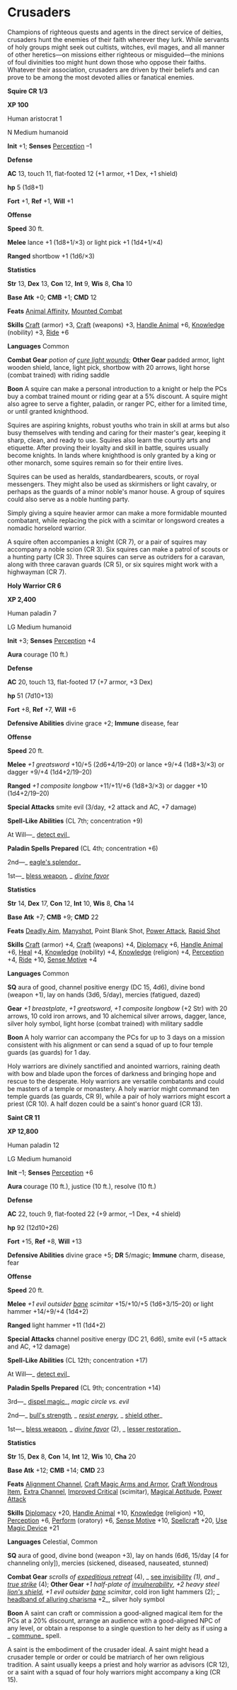 # Crusaders

Champions of righteous quests and agents in the direct service of deities, crusaders hunt the enemies of their faith wherever they lurk. While servants of holy groups might seek out cultists, witches, evil mages, and all manner of other heretics—on missions either righteous or misguided—the minions of foul divinities too might hunt down those who oppose their faiths. Whatever their association, crusaders are driven by their beliefs and can prove to be among the most devoted allies or fanatical enemies.

**Squire CR 1/3**

**XP 100**

Human aristocrat 1

N Medium humanoid

**Init** +1; **Senses** [Perception](../../skills/perception.md#_perception) –1

**Defense**

**AC** 13, touch 11, flat-footed 12 (+1 armor, +1 Dex, +1 shield)

**hp** 5 (1d8+1)

**Fort** +1, **Ref** +1, **Will** +1

**Offense**

**Speed** 30 ft.

**Melee** lance +1 (1d8+1/×3) or light pick +1 (1d4+1/×4)

**Ranged** shortbow +1 (1d6/×3)

**Statistics**

**Str** 13, **Dex** 13, **Con** 12, **Int** 9, **Wis** 8, **Cha** 10

**Base Atk** +0; **CMB** +1; **CMD** 12

**Feats** [Animal Affinity](../../feats.md#_animal-affinity), [Mounted Combat](../../feats.md#_mounted-combat)

**Skills** [Craft](../../skills/craft.md#_craft) (armor) +3, [Craft](../../skills/craft.md#_craft) (weapons) +3, [Handle Animal](../../skills/handleAnimal.md#_handle-animal) +6, [Knowledge](../../skills/knowledge.md#_knowledge) (nobility) +3, [Ride](../../skills/ride.md#_ride) +6

**Languages** Common

**Combat Gear** _potion of [cure light wounds](../../spells/cureLightWounds.md#_cure-light-wounds)_; **Other Gear** padded armor, light wooden shield, lance, light pick, shortbow with 20 arrows, light horse (combat trained) with riding saddle

**Boon** A squire can make a personal introduction to a knight or help the PCs buy a combat trained mount or riding gear at a 5% discount. A squire might also agree to serve a fighter, paladin, or ranger PC, either for a limited time, or until granted knighthood.

Squires are aspiring knights, robust youths who train in skill at arms but also busy themselves with tending and caring for their master's gear, keeping it sharp, clean, and ready to use. Squires also learn the courtly arts and etiquette. After proving their loyalty and skill in battle, squires usually become knights. In lands where knighthood is only granted by a king or other monarch, some squires remain so for their entire lives.

Squires can be used as heralds, standardbearers, scouts, or royal messengers. They might also be used as skirmishers or light cavalry, or perhaps as the guards of a minor noble's manor house. A group of squires could also serve as a noble hunting party.

Simply giving a squire heavier armor can make a more formidable mounted combatant, while replacing the pick with a scimitar or longsword creates a nomadic horselord warrior.

A squire often accompanies a knight (CR 7), or a pair of squires may accompany a noble scion (CR 3). Six squires can make a patrol of scouts or a hunting party (CR 3). Three squires can serve as outriders for a caravan, along with three caravan guards (CR 5), or six squires might work with a highwayman (CR 7).

**Holy Warrior CR 6**

**XP 2,400**

Human paladin 7

LG Medium humanoid

**Init** +3; **Senses** [Perception](../../skills/perception.md#_perception) +4

**Aura** courage (10 ft.)

**Defense**

**AC** 20, touch 13, flat-footed 17 (+7 armor, +3 Dex)

**hp** 51 (7d10+13)

**Fort** +8, **Ref** +7, **Will** +6

**Defensive Abilities** divine grace +2; **Immune** disease, fear

**Offense**

**Speed** 20 ft.

**Melee** _+1 greatsword_ +10/+5 (2d6+4/19–20) or lance +9/+4 (1d8+3/×3) or dagger +9/+4 (1d4+2/19–20)

**Ranged** _+1 composite longbow_ +11/+11/+6 (1d8+3/×3) or dagger +10 (1d4+2/19–20)

**Special Attacks** smite evil (3/day, +2 attack and AC, +7 damage)

**Spell-Like Abilities** (CL 7th; concentration +9)

At Will—_ [detect evil](../../spells/detectEvil.md#_detect-evil)_

**Paladin Spells Prepared** (CL 4th; concentration +6)

2nd—_ [eagle's splendor](../../spells/eagleSSplendor.md#_eagle-s-splendor)_

1st—_ [bless weapon](../../spells/blessWeapon.md#_bless-weapon)_, _ [divine favor](../../spells/divineFavor.md#_divine-favor)_

**Statistics**

**Str** 14, **Dex** 17, **Con** 12, **Int** 10, **Wis** 8, **Cha** 14

**Base Atk** +7; **CMB** +9; **CMD** 22

**Feats** [Deadly Aim](../../feats.md#_deadly-aim), [Manyshot](../../feats.md#_manyshot), Point Blank Shot, [Power Attack](../../feats.md#_power-attack), [Rapid Shot](../../feats.md#_rapid-shot)

**Skills** [Craft](../../skills/craft.md#_craft) (armor) +4, [Craft](../../skills/craft.md#_craft) (weapons) +4, [Diplomacy](../../skills/diplomacy.md#_diplomacy) +6, [Handle Animal](../../skills/handleAnimal.md#_handle-animal) +6, [Heal](../../skills/heal.md#_heal) +4, [Knowledge](../../skills/knowledge.md#_knowledge) (nobility) +4, [Knowledge](../../skills/knowledge.md#_knowledge) (religion) +4, [Perception](../../skills/perception.md#_perception) +4, [Ride](../../skills/ride.md#_ride) +10, [Sense Motive](../../skills/senseMotive.md#_sense-motive) +4

**Languages** Common

**SQ** aura of good, channel positive energy (DC 15, 4d6), divine bond (weapon +1), lay on hands (3d6, 5/day), mercies (fatigued, dazed)

**Gear** _+1 breastplate_, _+1 greatsword_, _+1 composite longbow_ (+2 Str) with 20 arrows, 10 cold iron arrows, and 10 alchemical silver arrows, dagger, lance, silver holy symbol, light horse (combat trained) with military saddle

**Boon** A holy warrior can accompany the PCs for up to 3 days on a mission consistent with his alignment or can send a squad of up to four temple guards (as guards) for 1 day.

Holy warriors are divinely sanctified and anointed warriors, raining death with bow and blade upon the forces of darkness and bringing hope and rescue to the desperate. Holy warriors are versatile combatants and could be masters of a temple or monastery. A holy warrior might command ten temple guards (as guards, CR 9), while a pair of holy warriors might escort a priest (CR 10). A half dozen could be a saint's honor guard (CR 13).

**Saint CR 11**

**XP 12,800**

Human paladin 12

LG Medium humanoid

**Init** –1; **Senses** [Perception](../../skills/perception.md#_perception) +6

**Aura** courage (10 ft.), justice (10 ft.), resolve (10 ft.)

**Defense**

**AC** 22, touch 9, flat-footed 22 (+9 armor, –1 Dex, +4 shield)

**hp** 92 (12d10+26)

**Fort** +15, **Ref** +8, **Will** +13

**Defensive Abilities** divine grace +5; **DR** 5/magic; **Immune** charm, disease, fear

**Offense**

**Speed** 20 ft.

**Melee** _+1 evil outsider [bane](../../magicItems/weapons.md#_weapons-bane) scimitar_ +15/+10/+5 (1d6+3/15–20) or light hammer +14/+9/+4 (1d4+2)

**Ranged** light hammer +11 (1d4+2)

**Special Attacks** channel positive energy (DC 21, 6d6), smite evil (+5 attack and AC, +12 damage)

**Spell-Like Abilities** (CL 12th; concentration +17)

At Will—_ [detect evil](../../spells/detectEvil.md#_detect-evil)_

**Paladin Spells Prepared** (CL 9th; concentration +14)

3rd—_ [dispel magic](../../spells/dispelMagic.md#_dispel-magic)_, _magic circle vs. evil_

2nd—_ [bull's strength](../../spells/bullSStrength.md#_bull-s-strength)_, _ [resist energy](../../spells/resistEnergy.md#_resist-energy)_, _ [shield other](../../spells/shieldOther.md#_shield-other)_

1st—_ [bless weapon](../../spells/blessWeapon.md#_bless-weapon)_, _ [divine favor](../../spells/divineFavor.md#_divine-favor)_ (2), _ [lesser restoration](../../spells/restoration.md#_restoration-lesser)_

**Statistics**

**Str** 15, **Dex** 8, **Con** 14, **Int** 12, **Wis** 10, **Cha** 20

**Base Atk** +12; **CMB** +14; **CMD** 23

**Feats** [Alignment Channel](../../feats.md#_alignment-channel), [Craft Magic Arms and Armor](../../feats.md#_craft-magic-arms-and-armor), [Craft Wondrous Item](../../feats.md#_craft-wondrous-item), [Extra Channel](../../feats.md#_extra-channel), [Improved Critical](../../feats.md#_improved-critical) (scimitar), [Magical Aptitude](../../feats.md#_magical-aptitude), [Power Attack](../../feats.md#_power-attack)

**Skills** [Diplomacy](../../skills/diplomacy.md#_diplomacy) +20, [Handle Animal](../../skills/handleAnimal.md#_handle-animal) +10, [Knowledge](../../skills/knowledge.md#_knowledge) (religion) +10, [Perception](../../skills/perception.md#_perception) +6, [Perform](../../skills/perform.md#_perform) (oratory) +6, [Sense Motive](../../skills/senseMotive.md#_sense-motive) +10, [Spellcraft](../../skills/spellcraft.md#_spellcraft) +20, [Use Magic Device](../../skills/useMagicDevice.md#_use-magic-device) +21

**Languages** Celestial, Common

**SQ** aura of good, divine bond (weapon +3), lay on hands (6d6, 15/day [4 for channeling only]), mercies (sickened, diseased, nauseated, stunned)

**Combat Gear** _scrolls of [expeditious retreat](../../spells/expeditiousRetreat.md#_expeditious-retreat)_ (4), _ [see invisibility](../../spells/seeInvisibility.md#_see-invisibility) _(1), and _ [true strike](../../spells/trueStrike.md#_true-strike)_ (4); **Other Gear** _+1 half-plate of [invulnerability](../../magicItems/armor.md#_armor-invulnerability)_, _+2 heavy steel [lion's shield](../../magicItems/armor.md#_lion-s-shield)_, _+1 evil outsider [bane](../../magicItems/weapons.md#_weapons-bane) scimitar_, cold iron light hammers (2); _ [headband of alluring charisma](../../magicItems/wondrousItems.md#_headband-of-alluring-charisma) +2_, silver holy symbol

**Boon** A saint can craft or commission a good-aligned magical item for the PCs at a 20% discount, arrange an audience with a good-aligned NPC of any level, or obtain a response to a single question to her deity as if using a _ [commune](../../spells/commune.md#_commune)_ spell.

A saint is the embodiment of the crusader ideal. A saint might head a crusader temple or order or could be matriarch of her own religious tradition. A saint usually keeps a priest and holy warrior as advisors (CR 12), or a saint with a squad of four holy warriors might accompany a king (CR 15).

